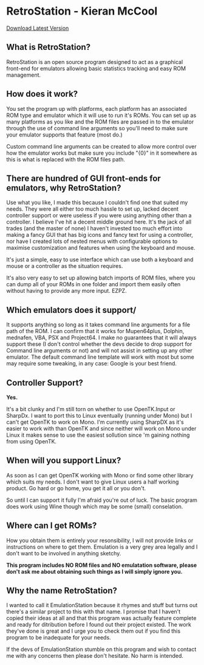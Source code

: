 # RetroStation - Kieran McCool

[Download Latest Version](https://github.com/KieranMcCool/RetroStation/blob/master/Versions/RetroStationLatest.zip?raw=true)

## What is RetroStation?

RetroStation is an open source program designed to act as a graphical front-end for
emulators allowing basic statistics tracking and easy ROM management.

## How does it work?

You set the program up with platforms, each platform has an associated ROM type and
emulator which it will use to run it's ROMs. You can set up as many platforms as you
like and the ROM files are passed in to the emulator through the use of command line
arguments so you'll need to make sure your emulator supports that feature (most do.)

Custom command line arguments can be created to allow more control over how the emulator
works but make sure you include "{0}" in it somewhere as this is what is replaced with
the ROM files path.

## There are hundred of GUI front-ends for emulators, why RetroStation?

Use what you like, I made this because I couldn't find one that suited my needs. They
were all either too much hassle to set up, lacked decent controller support or were
useless if you were using anything other than a controller. I believe I've hit a decent
middle ground here. It's the jack of all trades (and the master of none) I haven't
invested too much effort into making a fancy GUI that has big icons and fancy text for
using a controller, nor have I created lots of nested menus with configurable options to
maximise customization and features when using the keyboard and mouse.

It's just a simple, easy to use interface which can use both a keyboard and mouse or a
controller as the situation requires.

It's also very easy to set up allowing batch imports of ROM files, where you can dump
all of your ROMs in one folder and import them easily often without having to provide
any more input. EZPZ.

## Which emulators does it support/

It supports anything so long as it takes command line arguments for a file path of the
ROM. I can confirm that it works for Mupen64plus, Dolphin, mednafen, VBA, PSX and
Project64. I make no guarantees that it will always support these (I don't control
whether the devs decide to drop support for Command line arguments or not) and will not
assist in setting up any other emulator. The default command line template will work
with most but some may require some tweaking, in any case: Google is your best friend. 

## Controller Support?

**Yes.**

It's a bit clunky and I'm still torn on whether to use OpenTK.Input or SharpDx. I want
to port this to Linux eventually (running under Mono) but I can't get OpenTK to work on
Mono. I'm currently using SharpDX as it's easier to work with than OpenTK and since
neither will work on Mono under Linux it makes sense to use the easiest sollution since
'm gaining nothing from using OpenTK.


## When will you support Linux?

As soon as I can get OpenTK working with Mono or find some other library which suits my
needs. I don't want to give Linux users a half working product. Go hard or go home, you
get it all or you don't.

So until I can support it fully I'm afraid you're out of luck. The basic program does
work using Wine though which may be some (small) conselation.

## Where can I get ROMs?

How you obtain them is entirely your resonsibility, I will not provide links or
instructions on where to get them. Emulation is a very grey area legally and I don't
want to be involved in anything sketchy. 

**This program includes NO ROM files and NO
emulatation software, please don't ask me about obtaining such things as I will simply
ignore you.**

## Why the name RetroStation?

I wanted to call it EmulationStation because it rhymes and stuff but turns out there's a
similar project to this with that name. I promise that I haven't copied their ideas at
all and that this program was actually feature complete and ready for ditribution before
I found out their project existed. The work they've done is great and I urge you to
check them out if you find this program to be inadequate for your needs. 

If the devs of EmulationStation stumble on this program and wish to contact me with any
concerns then please don't hesitate. No harm is intended.
